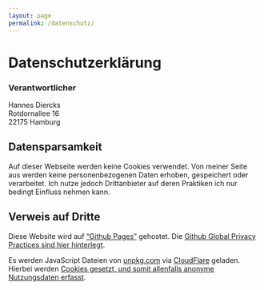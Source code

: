 ```yaml
---
layout: page
permalink: /datenschutz/
---
```


# Datenschutzerklärung

### Verantwortlicher

Hannes Diercks  
Rotdornallee 16  
22175 Hamburg

## Datensparsamkeit

Auf dieser Webseite werden keine Cookies verwendet. Von meiner Seite aus werden keine personenbezogenen Daten erhoben, gespeichert oder verarbeitet. Ich nutze jedoch Drittanbieter auf deren Praktiken ich nur bedingt Einfluss nehmen kann.

## Verweis auf Dritte

Diese Website wird auf [“Github Pages”](https://help.github.com/articles/what-is-github-pages/) gehostet. Die [Github Global Privacy Practices sind hier hinterlegt](https://help.github.com/articles/global-privacy-practices/).

Es werden JavaScript Dateien von [unpkg.com](https://unpkg.com/) via [CloudFlare](https://www.cloudflare.com/) geladen. Hierbei werden [Cookies gesetzt, und somit allenfalls anonyme Nutzungsdaten erfasst](https://github.com/mjackson/unpkg/issues/2#issuecomment-275208189).
